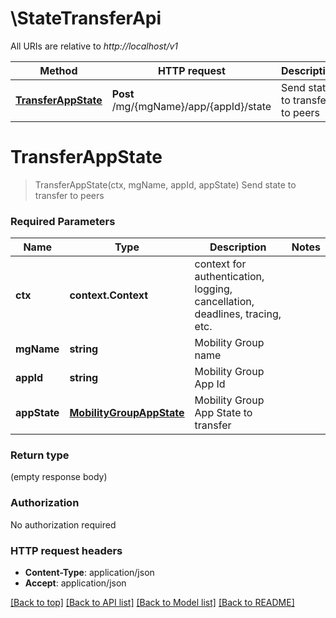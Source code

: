 # \StateTransferApi

All URIs are relative to *http://localhost/v1*

Method | HTTP request | Description
------------- | ------------- | -------------
[**TransferAppState**](StateTransferApi.md#TransferAppState) | **Post** /mg/{mgName}/app/{appId}/state | Send state to transfer to peers


# **TransferAppState**
> TransferAppState(ctx, mgName, appId, appState)
Send state to transfer to peers



### Required Parameters

Name | Type | Description  | Notes
------------- | ------------- | ------------- | -------------
 **ctx** | **context.Context** | context for authentication, logging, cancellation, deadlines, tracing, etc.
  **mgName** | **string**| Mobility Group name | 
  **appId** | **string**| Mobility Group App Id | 
  **appState** | [**MobilityGroupAppState**](MobilityGroupAppState.md)| Mobility Group App State to transfer | 

### Return type

 (empty response body)

### Authorization

No authorization required

### HTTP request headers

 - **Content-Type**: application/json
 - **Accept**: application/json

[[Back to top]](#) [[Back to API list]](../README.md#documentation-for-api-endpoints) [[Back to Model list]](../README.md#documentation-for-models) [[Back to README]](../README.md)

